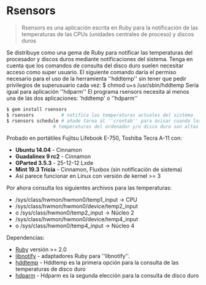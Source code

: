 # Rsensors

>Rsensors es una aplicación escrita en Ruby para la notificación de las
temperaturas de las CPUs (unidades centrales de proceso) y discos duros

Se distribuye como una gema de Ruby para notificar las temperaturas del procesador
y discos duros mediante notificaciones del sistema. Tenga en cuenta que los comandos
de consulta del disco duro suelen necesitar acceso como super usuario.
El siguiente comando daría el permiso necesario para el uso de la herramienta
''hddtemp'' sin tener que pedir privilegios de superusuario cada vez:
$ chmod u+s /usr/sbin/hddtemp
Sería igual para aplicación ''hdparm''
El programa rsensors necesita al menos
una de las dos aplicaciones: 'hddtemp' o ''hdparm''
 
```bash
$ gem install rsensors
$ rsensors          # notifica las temperaturas actuales del sistema
$ rsensors schedule # añade tarea al ''crontab'' para avisar cuando las
                 # temperaturas del ordenador y/o disco duro son altas
```

Probado en portátiles Fujitsu Lifebook E-750, Toshiba Tecra A-11 con:
 * **Ubuntu 14.04** - Cinnamon
 * **Guadalinex 9 rc2** - Cinnamon
 * **GParted 3.5.3** - 25-12-12 Lxde
 * **Mint 19.3 Tricia** - Cinnamon, Fluxbox (sin notificación de sistema)
 * Así parece funcionar en Linux con versión de kernel >= 3 
 
Por ahora consulta los siguientes archivos para las temperaturas:
 * /sys/class/hwmon/hwmon0/temp1_input -> CPU
 * /sys/class/hwmon/hwmon0/device/temp2_input
 * o /sys/class/hwmon0/temp2_input  -> Núcleo 2
 * /sys/class/hwmon/hwmon0/device/temp4_input
 * o /sys/class/hwmon0/temp4_input  -> Núcleo 4
 
Dependencias:
 * [Ruby](https://www.ruby-lang.org/es) versión >= 2.0
 * [libnotify](https://github.com/splattael/libnotify) - adaptadores Ruby 
   para ''libnotify''.
 * [hddtemp](https://linux.die.net/man/8/hddtemp) - Hddtemp es la primera
   opción para la consulta de las temperaturas de disco duro
 * [hdparm](https://linux.die.net/man/8/hdparm) - Hdparm es la segunda
   elección para la consulta de disco duro     
